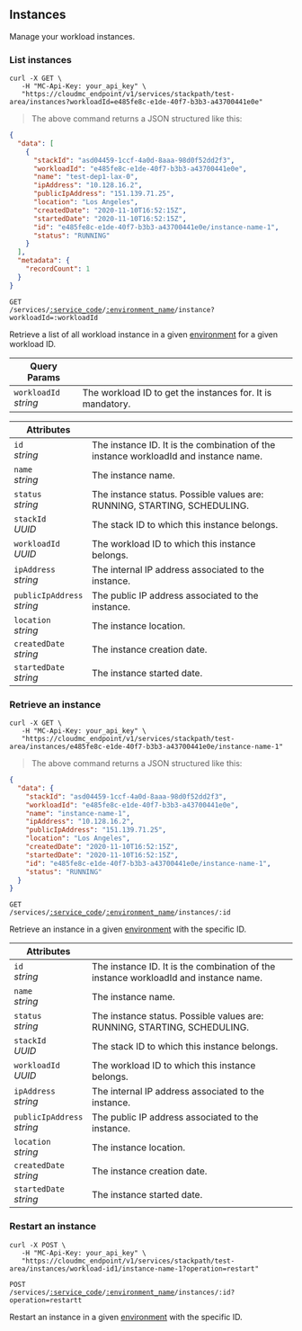 ## Instances

Manage your workload instances.

<!-------------------- LIST INSTANCES -------------------->

### List instances

```shell
curl -X GET \
   -H "MC-Api-Key: your_api_key" \
   "https://cloudmc_endpoint/v1/services/stackpath/test-area/instances?workloadId=e485fe8c-e1de-40f7-b3b3-a43700441e0e"
```
> The above command returns a JSON structured like this:

```json
{
  "data": [
    {
      "stackId": "asd04459-1ccf-4a0d-8aaa-98d0f52dd2f3",
      "workloadId": "e485fe8c-e1de-40f7-b3b3-a43700441e0e",
      "name": "test-dep1-lax-0",
      "ipAddress": "10.128.16.2",
      "publicIpAddress": "151.139.71.25",
      "location": "Los Angeles",
      "createdDate": "2020-11-10T16:52:15Z",
      "startedDate": "2020-11-10T16:52:15Z",
      "id": "e485fe8c-e1de-40f7-b3b3-a43700441e0e/instance-name-1",
      "status": "RUNNING"
    }
  ],
  "metadata": {
    "recordCount": 1
  }
}
```

<code>GET /services/<a href="#administration-service-connections">:service_code</a>/<a href="#administration-environments">:environment_name</a>/instance?workloadId=:workloadId</code>

Retrieve a list of all workload instance in a given [environment](#administration-environments) for a given workload ID.

Query Params | &nbsp;
---- | -----------
`workloadId`<br/>*string* | The workload ID to get the instances for. It is mandatory.

Attributes | &nbsp;
------- | -----------
`id`<br/>*string* | The instance ID. It is the combination of the instance workloadId and instance name.
`name`<br/>*string* | The instance name.
`status`<br/>*string* | The instance status. Possible values are: RUNNING, STARTING, SCHEDULING.
`stackId`<br/>*UUID* | The stack ID to which this instance belongs.
`workloadId`<br/>*UUID* | The workload ID to which this instance belongs.
`ipAddress`<br/>*string* | The internal IP address associated to the instance.
`publicIpAddress`<br/>*string* | The public IP address associated to the instance.
`location`<br/>*string* | The instance location.
`createdDate`<br/>*string* | The instance creation date.
`startedDate`<br/>*string* | The instance started date.


<!-------------------- RETRIEVE AN INSTANCE -------------------->

### Retrieve an instance

```shell
curl -X GET \
   -H "MC-Api-Key: your_api_key" \
   "https://cloudmc_endpoint/v1/services/stackpath/test-area/instances/e485fe8c-e1de-40f7-b3b3-a43700441e0e/instance-name-1"
```
> The above command returns a JSON structured like this:

```json
{
  "data": {
    "stackId": "asd04459-1ccf-4a0d-8aaa-98d0f52dd2f3",
    "workloadId": "e485fe8c-e1de-40f7-b3b3-a43700441e0e",
    "name": "instance-name-1",
    "ipAddress": "10.128.16.2",
    "publicIpAddress": "151.139.71.25",
    "location": "Los Angeles",
    "createdDate": "2020-11-10T16:52:15Z",
    "startedDate": "2020-11-10T16:52:15Z",
    "id": "e485fe8c-e1de-40f7-b3b3-a43700441e0e/instance-name-1",
    "status": "RUNNING"
  }
}
```

<code>GET /services/<a href="#administration-service-connections">:service_code</a>/<a href="#administration-environments">:environment_name</a>/instances/:id</code>

Retrieve an instance in a given [environment](#administration-environments) with the specific ID.

Attributes | &nbsp;
------- | -----------
`id`<br/>*string* | The instance ID. It is the combination of the instance workloadId and instance name.
`name`<br/>*string* | The instance name.
`status`<br/>*string* | The instance status. Possible values are: RUNNING, STARTING, SCHEDULING.
`stackId`<br/>*UUID* | The stack ID to which this instance belongs.
`workloadId`<br/>*UUID* | The workload ID to which this instance belongs.
`ipAddress`<br/>*string* | The internal IP address associated to the instance.
`publicIpAddress`<br/>*string* | The public IP address associated to the instance.
`location`<br/>*string* | The instance location.
`createdDate`<br/>*string* | The instance creation date.
`startedDate`<br/>*string* | The instance started date.

<!-------------------- RESTART AN INSTANCE -------------------->

### Restart an instance

```shell
curl -X POST \
   -H "MC-Api-Key: your_api_key" \
   "https://cloudmc_endpoint/v1/services/stackpath/test-area/instances/workload-id1/instance-name-1?operation=restart"
```

<code>POST /services/<a href="#administration-service-connections">:service_code</a>/<a href="#administration-environments">:environment_name</a>/instances/:id?operation=restartt</code>

Restart an instance in a given [environment](#administration-environments) with the specific ID.
